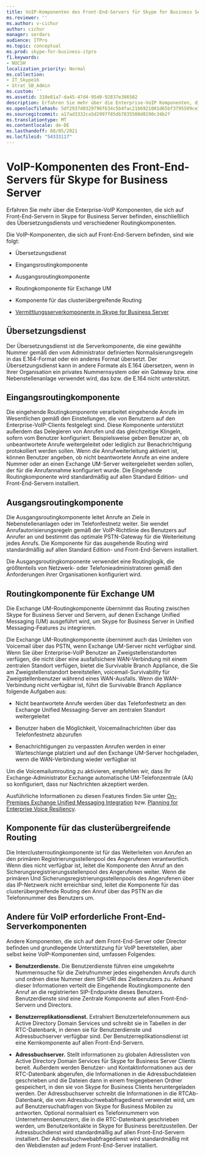 ```yaml
---
title: VoIP-Komponenten des Front-End-Servers für Skype for Business Server
ms.reviewer: ''
ms.author: v-cichur
author: cichur
manager: serdars
audience: ITPro
ms.topic: conceptual
ms.prod: skype-for-business-itpro
f1.keywords:
- NOCSH
localization_priority: Normal
ms.collection:
- IT_Skype16
- Strat_SB_Admin
ms.custom: ''
ms.assetid: 310e81a7-da45-47d4-95d0-92837e386502
description: Erfahren Sie mehr über die Enterprise-VoIP Komponenten, die sich auf Front-End-Servern in Skype for Business Server befinden, einschließlich des Übersetzungsdiensts und verschiedener Routingkomponenten.
ms.openlocfilehash: 5df2937d0329796f634c5b4fac21b6921001d65bf3795589ce718ba08ecd9c36
ms.sourcegitcommit: a17ad3332ca5d2997f85db7835500d8190c34b2f
ms.translationtype: MT
ms.contentlocale: de-DE
ms.lasthandoff: 08/05/2021
ms.locfileid: "54333117"
---
```

# <a name="front-end-server-voip-components-for-skype-for-business-server"></a>VoIP-Komponenten des Front-End-Servers für Skype for Business Server

Erfahren Sie mehr über die Enterprise-VoIP Komponenten, die sich auf Front-End-Servern in Skype for Business Server befinden, einschließlich des Übersetzungsdiensts und verschiedener Routingkomponenten.

Die VoIP-Komponenten, die sich auf Front-End-Servern befinden, sind wie folgt:

- Übersetzungsdienst

- Eingangsroutingkomponente

- Ausgangsroutingkomponente

- Routingkomponente für Exchange UM

- Komponente für das clusterübergreifende Routing

- [Vermittlungsserverkomponente in Skype for Business Server](mediation-server.md)

## <a name="translation-service"></a>Übersetzungsdienst

Der Übersetzungsdienst ist die Serverkomponente, die eine gewählte Nummer gemäß den vom Administrator definierten Normalisierungsregeln in das E.164-Format oder ein anderes Format übersetzt. Der Übersetzungsdienst kann in andere Formate als E.164 übersetzen, wenn in Ihrer Organisation ein privates Nummernsystem oder ein Gateway bzw. eine Nebenstellenanlage verwendet wird, das bzw. die E.164 nicht unterstützt.

## <a name="inbound-routing-component"></a>Eingangsroutingkomponente

Die eingehende Routingkomponente verarbeitet eingehende Anrufe im Wesentlichen gemäß den Einstellungen, die von Benutzern auf den Enterprise-VoIP-Clients festgelegt sind. Diese Komponente unterstützt außerdem das Delegieren von Anrufen und das gleichzeitige Klingeln, sofern vom Benutzer konfiguriert. Beispielsweise geben Benutzer an, ob unbeantwortete Anrufe weitergeleitet oder lediglich zur Benachrichtigung protokolliert werden sollen. Wenn die Anrufweiterleitung aktiviert ist, können Benutzer angeben, ob nicht beantwortete Anrufe an eine andere Nummer oder an einen Exchange UM-Server weitergeleitet werden sollen, der für die Anrufannahme konfiguriert wurde. Die Eingehende Routingkomponente wird standardmäßig auf allen Standard Edition- und Front-End-Servern installiert.

## <a name="outbound-routing-component"></a>Ausgangsroutingkomponente

Die Ausgangsroutingkomponente leitet Anrufe an Ziele in Nebenstellenanlagen oder im Telefonfestnetz weiter. Sie wendet Anrufautorisierungsregeln gemäß der VoIP-Richtlinie des Benutzers auf Anrufer an und bestimmt das optimale PSTN-Gateway für die Weiterleitung jedes Anrufs. Die Komponente für das ausgehende Routing wird standardmäßig auf allen Standard Edition- und Front-End-Servern installiert.

Die Ausgangsroutingkomponente verwendet eine Routinglogik, die größtenteils von Netzwerk- oder Telefonieadministratoren gemäß den Anforderungen ihrer Organisationen konfiguriert wird.

## <a name="exchange-um-routing-component"></a>Routingkomponente für Exchange UM

Die Exchange UM-Routingkomponente übernimmt das Routing zwischen Skype for Business Server und Servern, auf denen Exchange Unified Messaging (UM) ausgeführt wird, um Skype for Business Server in Unified Messaging-Features zu integrieren.

Die Exchange UM-Routingkomponente übernimmt auch das Umleiten von Voicemail über das PSTN, wenn Exchange UM-Server nicht verfügbar sind. Wenn Sie über Enterprise-VoIP Benutzer an Zweigstellenstandorten verfügen, die nicht über eine ausfallsichere WAN-Verbindung mit einem zentralen Standort verfügen, bietet die Survivable Branch Appliance, die Sie am Zweigstellenstandort bereitstellen, voicemail-Survivability für Zweigstellenbenutzer während eines WAN-Ausfalls. Wenn die WAN-Verbindung nicht verfügbar ist, führt die Survivable Branch Appliance folgende Aufgaben aus:

- Nicht beantwortete Anrufe werden über das Telefonfestnetz an den Exchange Unified Messaging-Server am zentralen Standort weitergeleitet

- Benutzer haben die Möglichkeit, Voicemailnachrichten über das Telefonfestnetz abzurufen

- Benachrichtigungen zu verpassten Anrufen werden in einer Warteschlange platziert und auf den Exchange UM-Server hochgeladen, wenn die WAN-Verbindung wieder verfügbar ist

Um die Voicemailumrouting zu aktivieren, empfehlen wir, dass Ihr Exchange-Administrator Exchange automatische UM-Telefonzentrale (AA) so konfiguriert, dass nur Nachrichten akzeptiert werden.

Ausführliche Informationen zu diesen Features finden Sie unter [On-Premises Exchange Unified Messaging Integration](/previous-versions/office/lync-server-2013/lync-server-2013-planning-for-exchange-unified-messaging-integration) bzw. [Planning for Enterprise Voice Resiliency](/previous-versions/office/lync-server-2013/lync-server-2013-planning-for-enterprise-voice-resiliency).

## <a name="intercluster-routing-component"></a>Komponente für das clusterübergreifende Routing

Die Interclusterroutingkomponente ist für das Weiterleiten von Anrufen an den primären Registrierungsstellenpool des Angerufenen verantwortlich. Wenn dies nicht verfügbar ist, leitet die Komponente den Anruf an den Sicherungsregistrierungsstellenpool des Angerufenen weiter. Wenn die primären Und Sicherungsregistrierungsstellenpools des Angerufenen über das IP-Netzwerk nicht erreichbar sind, leitet die Komponente für das clusterübergreifende Routing den Anruf über das PSTN an die Telefonnummer des Benutzers um.

## <a name="other-front-end-server-components-required-for-voip"></a>Andere für VoIP erforderliche Front-End-Serverkomponenten

Andere Komponenten, die sich auf dem Front-End-Server oder Director befinden und grundlegende Unterstützung für VoIP bereitstellen, aber selbst keine VoIP-Komponenten sind, umfassen Folgendes:

- **Benutzerdienste.** Die Benutzerdienste führen eine umgekehrte Nummernsuche für die Zielrufnummer jedes eingehenden Anrufs durch und ordnen diese Nummer dem SIP-URI des Zielbenutzers zu. Anhand dieser Informationen verteilt die Eingehende Routingkomponente den Anruf an die registrierten SIP-Endpunkte dieses Benutzers. Benutzerdienste sind eine Zentrale Komponente auf allen Front-End-Servern und Directors.

- **Benutzerreplikationsdienst.** Extrahiert Benutzertelefonnummern aus Active Directory Domain Services und schreibt sie in Tabellen in der RTC-Datenbank, in denen sie für Benutzerdienste und Adressbuchserver verfügbar sind. Der Benutzerreplikationsdienst ist eine Kernkomponente auf allen Front-End-Servern.

- **Adressbuchserver.** Stellt informationen zu globalen Adresslisten von Active Directory Domain Services für Skype for Business Server Clients bereit. Außerdem werden Benutzer- und Kontaktinformationen aus der RTC-Datenbank abgerufen, die Informationen in die Adressbuchdateien geschrieben und die Dateien dann in einem freigegebenen Ordner gespeichert, in den sie von Skype for Business Clients heruntergeladen werden. Der Adressbuchserver schreibt die Informationen in die RTCAb-Datenbank, die vom Adressbuchwebabfragedienst verwendet wird, um auf Benutzersuchabfragen von Skype for Business Mobilen zu antworten. Optional normalisiert es Telefonnummern von Unternehmensbenutzern, die in die RTC-Datenbank geschrieben werden, um Benutzerkontakte in Skype for Business bereitzustellen. Der Adressbuchdienst wird standardmäßig auf allen Front-End-Servern installiert. Der Adressbuchwebabfragedienst wird standardmäßig mit den Webdiensten auf jedem Front-End-Server installiert.